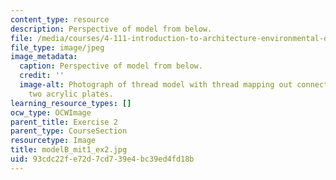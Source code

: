 ```yaml
---
content_type: resource
description: Perspective of model from below.
file: /media/courses/4-111-introduction-to-architecture-environmental-design-spring-2014/93cdc22fe72d7cd739e4bc39ed4fd18b_modelB_mit1_ex2.jpg
file_type: image/jpeg
image_metadata:
  caption: Perspective of model from below.
  credit: ''
  image-alt: Photograph of thread model with thread mapping out connections between
    two acrylic plates.
learning_resource_types: []
ocw_type: OCWImage
parent_title: Exercise 2
parent_type: CourseSection
resourcetype: Image
title: modelB_mit1_ex2.jpg
uid: 93cdc22f-e72d-7cd7-39e4-bc39ed4fd18b
---
```

